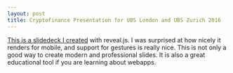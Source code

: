 ```yaml
---
layout: post
title: Cryptofinance Presentation for UBS London and UBS Zurich 2016
---
```


[This is a slidedeck I created](http://rusticbison.github.io/presentations-cryptofinance/#/) with reveal.js. I was surprised at how nicely it renders for mobile, and support for gestures is really nice. This is not only a good way to create modern and professional slides. It is also a great educational tool if you are learning about webapps.  
